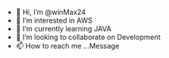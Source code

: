 - 👋 Hi, I’m @winMax24
- 👀 I’m interested in AWS 
- 🌱 I’m currently learning JAVA
- 💞️ I’m looking to collaborate on Development
- 📫 How to reach me ...Message

<!---
winMax24/winMax24 is a ✨ special ✨ repository because its `README.md` (this file) appears on your GitHub profile.
You can click the Preview link to take a look at your changes.
--->
